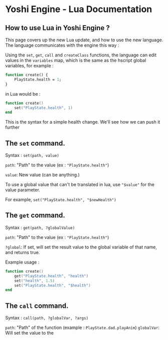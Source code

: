 # Yoshi Engine - Lua Documentation
## How to use Lua in Yoshi Engine ?
This page covers up the new Lua update, and how to use the new language.
The language communicates with the engine this way :

Using the `set`, `get`, `call` and `createClass` functions, the language can edit values in the `variables` map, which is the same as the hscript global variables, for example :
```haxe
function create() {
    PlayState.health = 1;
}
```
in Lua would be :
```lua
function create()
    set("PlayState.health", 1)
end
```
This is the syntax for a simple health change. We'll see how we can push it further

## The `set` command.
Syntax :
`set(path, value)`

`path`: "Path" to the value (ex : `"PlayState.health"`)

`value`: New value (can be anything.)

To use a global value that can't be translated in lua, use `"$value"` for the value parameter.

For example, `set("PlayState.health", "$newHealth")`

## The `get` command.
Syntax :
`get(path, ?globalValue)`

`path`: "Path" to the value (ex : `"PlayState.health"`)

`?global`: If set, will set the result value to the global variable of that name, and returns true.

Example usage :
```lua
function create()
    get("PlayState.health", "health")
    set("health", 1.5)
    set("PlayState.health", "$health")
end
```

## The `call` command.
Syntax : `call(path, ?globalVar, ?args)`

`path`: "Path" of the function (example : `PlayState.dad.playAnim`)
`globalVar`: Will set the value to the